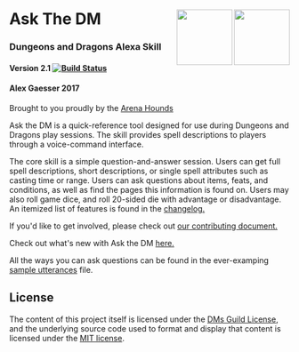 # Ask The DM <img align="right" width="100" height="100" src="https://user-images.githubusercontent.com/5423475/30412603-7c8eb180-98cd-11e7-88b5-67b74cd3258e.png"><img align="right" width="100" height="100" src="https://user-images.githubusercontent.com/5423475/30412600-78bf1798-98cd-11e7-9fc3-1622dd4cdbc6.png">
### Dungeons and Dragons Alexa Skill 
#### Version 2.1 [![Build Status](https://travis-ci.org/omegabytes/askTheDM.svg?branch=master)](https://travis-ci.org/omegabytes/askTheDM)
#### Alex Gaesser 2017 

Brought to you proudly by the [Arena Hounds](https://github.com/omegabytes/askTheDM/blob/master/AUTHORS.md)

Ask the DM is a quick-reference tool designed for use during Dungeons and Dragons play sessions. The skill provides spell descriptions to players through a voice-command interface.

The core skill is a simple question-and-answer session. Users can get full spell descriptions, short descriptions, or single spell attributes such as casting time or range. Users can ask questions about items, feats, and conditions, as well as find the pages this information is found on. Users may also roll game dice, and roll 20-sided die with advantage or disadvantage. An itemized list of features is found in the [changelog.](CHANGELOG.md)

If you'd like to get involved, please check out [our contributing document.](https://github.com/omegabytes/askTheDM/blob/master/CONTRIBUTING.md)

Check out what's new with Ask the DM [here.](https://github.com/omegabytes/askTheDM/blob/master/CHANGELOG.md)

All the ways you can ask questions can be found in the ever-examping [sample utterances](https://github.com/omegabytes/askTheDM/blob/master/speechAssets/SampleUtterances_en_US.txt) file.

## License

The content of this project itself is licensed under the [DMs Guild License](https://support.dmsguild.com/hc/en-us/articles/217028818-Content-Guidelines), and the underlying source code used to format and display that content is licensed under the [MIT license](http://opensource.org/licenses/mit-license.php).
